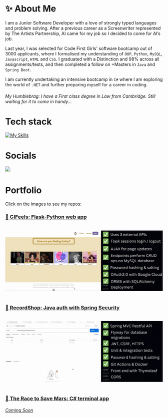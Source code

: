 # ✨ About Me

I am a Junior Software Developer with a love of strongly typed languages and problem solving. After a previous career as a Screenwriter represented by The Artists Partnership, AI came for my job so I decided to come for AI’s job.

Last year, I was selected for Code First Girls' software bootcamp out of 3000 applicants, where I formalised my understanding of <code>OOP</code>, <code>Python</code>, <code>MySQL</code>, <code>Javascript</code>, <code>HTML</code> and <code>CSS</code>. I graduated with a Distinction and 98% across all assignments/tests, and then completed a follow on +Masters in <code>Java</code> and <code>Spring Boot</code>.

I am currently undertaking an intensive bootcamp in <code>C#</code> where I am exploring the world of <code>.NET</code> and further preparing myself for a career in coding.

<h6><i>My Humblebrag:</i> I have a First class degree in Law from Cambridge. Still waiting for it to come in handy...</h6>

# Tech stack

[![My Skills](https://skillicons.dev/icons?i=html,css,java,spring,cs,py,mysql,regex,postman,netlify,aws,githubactions,dotnet,docker,flask,visualstudio,git,github&perline=18)](https://skillicons.dev)


# Socials

<a href="https://www.linkedin.com/in/rachel-tookey-539a42134">
<img src='https://img.shields.io/badge/LinkedIn-blue?logo=linkedin&logoColor=white&style=for-the-badge' />
</a>


# Portfolio
Click on the images to see my repos:
<h3><a href="https://github.com/Rachel-Tookey/GIFeels">🥹  GIFeels: Flask-Python web app</a></h3>
<br/>
<a href="https://github.com/Rachel-Tookey/GIFeels"><img src="https://github.com/Rachel-Tookey/Rachel-Tookey/blob/main/GIFs/GIFeels_3.gif"></a>
<br/>
<br/>
<h3><a href="https://github.com/Rachel-Tookey/RecordShop_Security_Project">🔐  RecordShop: Java auth with Spring Security </a> </h3>
<br/>
<a href="https://github.com/Rachel-Tookey/RecordShop_Security_Project"><img src="https://github.com/Rachel-Tookey/Rachel-Tookey/blob/main/GIFs/RecordShop.gif"></a> 
<br/>
<br/>
<h3><a href="https://github.com/Rachel-TookeyThe_Race_To_Save_Mars">🚀  The Race to Save Mars: C# terminal app </a> </h3>
<h6><a href="https://github.com/Rachel-TookeyThe_Race_To_Save_Mars"><i>Coming Soon</i></a></h6>
<br/>


